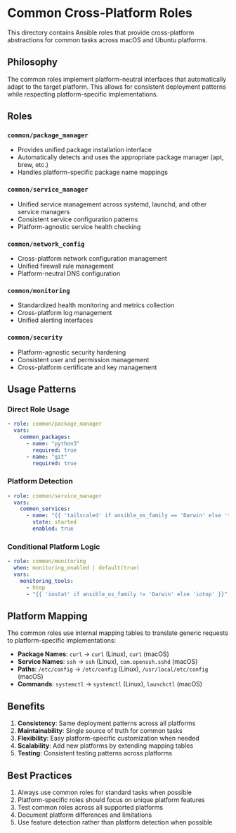 # Common Cross-Platform Roles

This directory contains Ansible roles that provide cross-platform abstractions for common tasks across macOS and Ubuntu platforms.

## Philosophy

The common roles implement platform-neutral interfaces that automatically adapt to the target platform. This allows for consistent deployment patterns while respecting platform-specific implementations.

## Roles

### `common/package_manager`
- Provides unified package installation interface
- Automatically detects and uses the appropriate package manager (apt, brew, etc.)
- Handles platform-specific package name mappings

### `common/service_manager`
- Unified service management across systemd, launchd, and other service managers
- Consistent service configuration patterns
- Platform-agnostic service health checking

### `common/network_config`
- Cross-platform network configuration management
- Unified firewall rule management
- Platform-neutral DNS configuration

### `common/monitoring`
- Standardized health monitoring and metrics collection
- Cross-platform log management
- Unified alerting interfaces

### `common/security`
- Platform-agnostic security hardening
- Consistent user and permission management
- Cross-platform certificate and key management

## Usage Patterns

### Direct Role Usage
```yaml
- role: common/package_manager
  vars:
    common_packages:
      - name: "python3"
        required: true
      - name: "git"
        required: true
```

### Platform Detection
```yaml
- role: common/service_manager
  vars:
    common_services:
      - name: "{{ 'tailscaled' if ansible_os_family == 'Darwin' else 'tailscaled' }}"
        state: started
        enabled: true
```

### Conditional Platform Logic
```yaml
- role: common/monitoring
  when: monitoring_enabled | default(true)
  vars:
    monitoring_tools:
      - htop
      - "{{ 'iostat' if ansible_os_family != 'Darwin' else 'iotop' }}"
```

## Platform Mapping

The common roles use internal mapping tables to translate generic requests to platform-specific implementations:

- **Package Names**: `curl` → `curl` (Linux), `curl` (macOS)
- **Service Names**: `ssh` → `ssh` (Linux), `com.openssh.sshd` (macOS)
- **Paths**: `/etc/config` → `/etc/config` (Linux), `/usr/local/etc/config` (macOS)
- **Commands**: `systemctl` → `systemctl` (Linux), `launchctl` (macOS)

## Benefits

1. **Consistency**: Same deployment patterns across all platforms
2. **Maintainability**: Single source of truth for common tasks
3. **Flexibility**: Easy platform-specific customization when needed
4. **Scalability**: Add new platforms by extending mapping tables
5. **Testing**: Consistent testing patterns across platforms

## Best Practices

1. Always use common roles for standard tasks when possible
2. Platform-specific roles should focus on unique platform features
3. Test common roles across all supported platforms
4. Document platform differences and limitations
5. Use feature detection rather than platform detection when possible